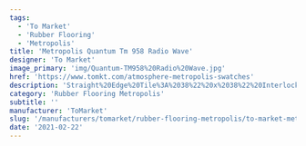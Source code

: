 ```yaml
---
tags:
  - 'To Market'
  - 'Rubber Flooring'
  - 'Metropolis'
title: 'Metropolis Quantum Tm 958 Radio Wave'
designer: 'To Market'
image_primary: 'img/Quantum-TM958%20Radio%20Wave.jpg'
href: 'https://www.tomkt.com/atmosphere-metropolis-swatches'
description: 'Straight%20Edge%20Tile%3A%2038%22%20x%2038%22%20Interlocking%20Tile%3A%2037%22%20x%2037%22'
category: 'Rubber Flooring Metropolis'
subtitle: ''
manufacturer: 'ToMarket'
slug: '/manufacturers/tomarket/rubber-flooring-metropolis/to-market-metropolis-quantum-tm-958-radio-wave'
date: '2021-02-22'
---
```

